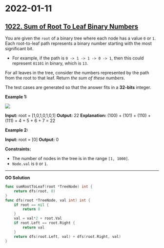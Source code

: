 # 2022-01-11

## [1022. Sum of Root To Leaf Binary Numbers](https://leetcode.com/problems/sum-of-root-to-leaf-binary-numbers/)

You are given the `root` of a binary tree where each node has a value `0` or `1`. Each root-to-leaf path represents a binary number starting with the most significant bit.

- For example, if the path is `0 -> 1 -> 1 -> 0 -> 1`, then this could represent `01101` in binary, which is `13`.

For all leaves in the tree, consider the numbers represented by the path from the root to that leaf. Return _the sum of these numbers_.

The test cases are generated so that the answer fits in a **32-bits** integer.

**Example 1:**

![ ](https://assets.leetcode.com/uploads/2019/04/04/sum-of-root-to-leaf-binary-numbers.png)

**Input:** root = \[1,0,1,0,1,0,1\]
**Output:** 22
**Explanation:** (100) + (101) + (110) + (111) = 4 + 5 + 6 + 7 = 22

**Example 2:**

**Input:** root = \[0\]
**Output:** 0

**Constraints:**

- The number of nodes in the tree is in the range `[1, 1000]`.
- `Node.val` is `0` or `1`.

---

**GO Solution**

```go
func sumRootToLeaf(root *TreeNode) int {
    return dfs(root, 0)
}
func dfs(root *TreeNode, val int) int {
    if root == nil {
        return 0
    }
    val = val*2 + root.Val
    if root.Left == root.Right {
        return val
    }
    return dfs(root.Left, val) + dfs(root.Right, val)
}
```
